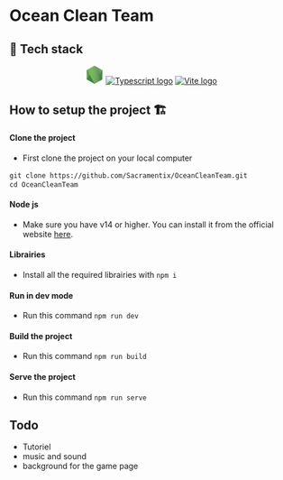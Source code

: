 # Ocean Clean Team

## 🚀 Tech stack

<p align="center">
  <a href="https://nodejs.org"><img width=32 height=32 src="https://raw.githubusercontent.com/github/explore/80688e429a7d4ef2fca1e82350fe8e3517d3494d/topics/nodejs/nodejs.png" alt="Node js logo"></a> 
	<a href="https://www.typescriptlang.org"><img width=32 height=32 src="https://upload.wikimedia.org/wikipedia/commons/4/4c/Typescript_logo_2020.svg" alt="Typescript logo"></a> 
  <a href="https://vitejs.dev"><img width=32 height=32 src="https://vitejs.dev/logo.svg" alt="Vite logo"></a>
</p>

## How to setup the project 🏗️

#### Clone the project
- First clone the project on your local computer
```
git clone https://github.com/Sacramentix/OceanCleanTeam.git
cd OceanCleanTeam
```

#### Node js
- Make sure you have v14 or higher. You can install it from the official website [here](https://nodejs.org).

#### Librairies
- Install all the required librairies with 
```npm i```

#### Run in dev mode
- Run this command
```npm run dev```

#### Build the project
- Run this command
```npm run build```

#### Serve the project
- Run this command
```npm run serve```

## Todo

- Tutoriel
- music and sound
- background for the game page


